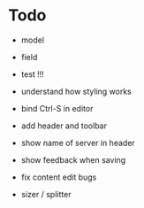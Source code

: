 # Todo 

- model
- field
- test !!!

- understand how styling works

- bind Ctrl-S in editor
- add header and toolbar
- show name of server in header
- show feedback when saving
- fix content edit bugs
- sizer / splitter

